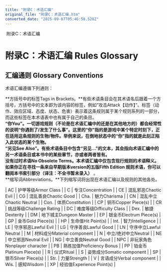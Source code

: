 ```yaml
---
title: "附录C：术语汇编"
original_file: "附录C：术语汇编.htm"
converted_date: "2025-09-07T05:46:58.528Z"
---
```


﻿ 附录C：术语汇编  

# 附录C：术语汇编 Rules Glossary

## 汇编通则 Glossary Conventions

术语汇编遵循下列通则：

**方括号中的标签Tags in Brackets。**有些术语条目会在其术语名后跟着一个方括号，方括号中的文本即为该内容的标签，例如“攻击Attack【动作】”。标签（动作、效应区域、态度、状态、危害）表示着这条规则属于某个规则系列的一部分，而这些标签在本术语表中也有属于自己的条目。  
**“你You”。**一切游戏规则（不论是在术语汇编中的还是在其他地方的）都会经常性的说明“你遇到了/发生了什么事”。这里的“你”指的是游戏中某个特定时刻下，正在适用这条规则的生物/物件。举例来说，在倒地状态中的“你”指的就是此刻正陷入此状态的某个生物。  
**“另见See Also”。**有些术语条目中包含“另见...”的文本，其会指向术语汇编中的另一术语条目或本书中的某些章节，亦或者两者皆有。  
**没有过时术语No Obsolete Terms。**本术语汇编中仅包含现行规则的术语释义。如果你正在寻找一条来自早期**版本version**的**五版Fifth Edition** 规则术语，你可以翻阅本书索引部分**（译注：不全书暂未录入）** 。  
**缩写词Abbreviations。**下列缩写词将出现在术语汇编以及规则的其他各处。

| AC | 护甲等级Armor Class |
| C | 专注Concentration |
| CE | 混乱邪恶Chaotic Evil |
| CG | 混乱善良Chaotic Good |
| Cha. | 魅力Charisma |
| CN | 混乱中立Chaotic Neutral |
| Con. | 体质Constitution |
| CP | 铜币Copper Piece(s) |
| CR | 挑战等级Challenge Rating |
| DC | 难度等级Difficulty Class |
| Dex. | 敏捷Dexterity |
| DM | 地下城主Dungeon Master |
| EP | 银金币Electrum Piece(s) |
| GP | 金币Gold Piece(s) |
| HP | 生命值Hit Point(s) |
| Int. | 智力Intelligence |
| LE | 守序邪恶Lawful Evil |
| LG | 守序善良Lawful Good |
| LN | 守序中立Lawful Neutral |
| M | 材料成分Material component |
| N | 中立/绝对中立Neutral |
| NE | 中立邪恶Neutral Evil |
| NG | 中立善良Neutral Good |
| NPC | 非玩家角色Nonplayer character |
| PB | 熟练加值Proficiency Bonus |
| PP | 铂金币Platinum Piece(s) |
| R | 仪式Ritual |
| S | 姿势成分Somatic component |
| SP | 银币Silver Piece(s) |
| Str. | 力量Strength |
| V | 言语成分Verbal component |
| Wis. | 感知Wisdom |
| XP | 经验值Experience Point(s) |
